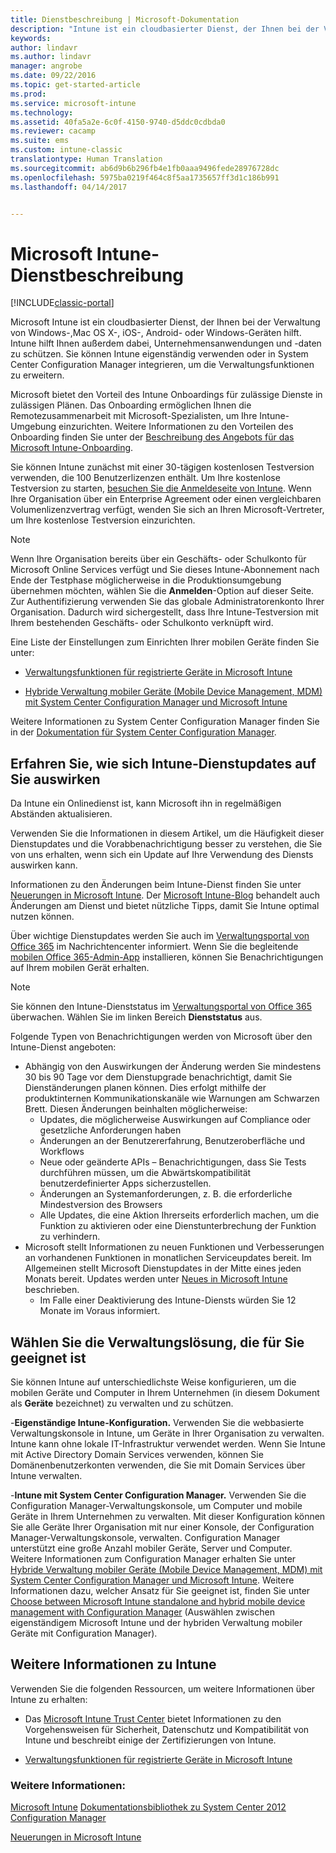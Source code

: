 ```yaml
---
title: Dienstbeschreibung | Microsoft-Dokumentation
description: "Intune ist ein cloudbasierter Dienst, der Ihnen bei der Verwaltung von Windows-, iOS-, Mac OS X-, Android- und mobilen Windows-Geräten hilft."
keywords: 
author: lindavr
ms.author: lindavr
manager: angrobe
ms.date: 09/22/2016
ms.topic: get-started-article
ms.prod: 
ms.service: microsoft-intune
ms.technology: 
ms.assetid: 40fa5a2e-6c0f-4150-9740-d5ddc0cdbda0
ms.reviewer: cacamp
ms.suite: ems
ms.custom: intune-classic
translationtype: Human Translation
ms.sourcegitcommit: ab6d9b6b296fb4e1fb0aaa9496fede28976728dc
ms.openlocfilehash: 5975ba0219f464c8f5aa1735657ff3d1c186b991
ms.lasthandoff: 04/14/2017


---
```


# <a name="microsoft-intune-service-description"></a>Microsoft Intune-Dienstbeschreibung

[!INCLUDE[classic-portal](../includes/classic-portal.md)]

Microsoft Intune ist ein cloudbasierter Dienst, der Ihnen bei der Verwaltung von Windows-,Mac OS X-, iOS-, Android- oder Windows-Geräten hilft. Intune hilft Ihnen außerdem dabei, Unternehmensanwendungen und -daten zu schützen. Sie können Intune eigenständig verwenden oder in System Center Configuration Manager integrieren, um die Verwaltungsfunktionen zu erweitern.

Microsoft bietet den Vorteil des Intune Onboardings für zulässige Dienste in zulässigen Plänen. Das Onboarding ermöglichen Ihnen die Remotezusammenarbeit mit Microsoft-Spezialisten, um Ihre Intune-Umgebung einzurichten. Weitere Informationen zu den Vorteilen des Onboarding finden Sie unter der [Beschreibung des Angebots für das Microsoft Intune-Onboarding](http://go.microsoft.com/fwlink/?LinkId=619281).

Sie können Intune zunächst mit einer 30-tägigen kostenlosen Testversion verwenden, die 100 Benutzerlizenzen enthält. Um Ihre kostenlose Testversion zu starten, [besuchen Sie die Anmeldeseite von Intune](https://www.microsoft.com/server-cloud/products/microsoft-intune/). Wenn Ihre Organisation über ein Enterprise Agreement oder einen vergleichbaren Volumenlizenzvertrag verfügt, wenden Sie sich an Ihren Microsoft-Vertreter, um Ihre kostenlose Testversion einzurichten.

> [!NOTE]
> Wenn Ihre Organisation bereits über ein Geschäfts- oder Schulkonto für Microsoft Online Services verfügt und Sie dieses Intune-Abonnement nach Ende der Testphase möglicherweise in die Produktionsumgebung übernehmen möchten, wählen Sie die **Anmelden**-Option auf dieser Seite. Zur Authentifizierung verwenden Sie das globale Administratorenkonto Ihrer Organisation. Dadurch wird sichergestellt, dass Ihre Intune-Testversion mit Ihrem bestehenden Geschäfts- oder Schulkonto verknüpft wird.

Eine Liste der Einstellungen zum Einrichten Ihrer mobilen Geräte finden Sie unter:

-   [Verwaltungsfunktionen für registrierte Geräte in Microsoft Intune](/intune/get-started/mobile-device-management-capabilities-in-microsoft-intune)

-   [Hybride Verwaltung mobiler Geräte (Mobile Device Management, MDM) mit System Center Configuration Manager und Microsoft Intune](https://technet.microsoft.com/library/mt627883.aspx)

Weitere Informationen zu System Center Configuration Manager finden Sie in der [Dokumentation für System Center Configuration Manager](https://technet.microsoft.com/library/mt346023.aspx).

## <a name="learn-how-intune-service-updates-affect-you"></a>Erfahren Sie, wie sich Intune-Dienstupdates auf Sie auswirken
Da Intune ein Onlinedienst ist, kann Microsoft ihn in regelmäßigen Abständen aktualisieren.

Verwenden Sie die Informationen in diesem Artikel, um die Häufigkeit dieser Dienstupdates und die Vorabbenachrichtigung besser zu verstehen, die Sie von uns erhalten, wenn sich ein Update auf Ihre Verwendung des Diensts auswirken kann.

Informationen zu den Änderungen beim Intune-Dienst finden Sie unter [Neuerungen in Microsoft Intune](/intune/deploy-use/whats-new-in-microsoft-intune). Der [Microsoft Intune-Blog](http://blogs.technet.com/b/microsoftintune/) behandelt auch Änderungen am Dienst und bietet nützliche Tipps, damit Sie Intune optimal nutzen können.

Über wichtige Dienstupdates werden Sie auch im [Verwaltungsportal von Office 365](https://portal.office.com/Admin/Default.aspx) im Nachrichtencenter informiert. Wenn Sie die begleitende [mobilen Office 365-Admin-App](https://support.office.com/article/Office-365-Admin-Mobile-App-e16f6421-2a1a-4142-bf9d-9846600a060a) installieren, können Sie Benachrichtigungen auf Ihrem mobilen Gerät erhalten.

> [!NOTE]
> Sie können den Intune-Dienststatus im [Verwaltungsportal von Office 365](https://portal.office.com/Admin/Default.aspx) überwachen. Wählen Sie im linken Bereich **Dienststatus** aus.  

Folgende Typen von Benachrichtigungen werden von Microsoft über den Intune-Dienst angeboten:
-   Abhängig von den Auswirkungen der Änderung werden Sie mindestens 30 bis 90 Tage vor dem Dienstupgrade benachrichtigt, damit Sie Dienständerungen planen können. Dies erfolgt mithilfe der produktinternen Kommunikationskanäle wie Warnungen am Schwarzen Brett. Diesen Änderungen beinhalten möglicherweise:
    * Updates, die möglicherweise Auswirkungen auf Compliance oder gesetzliche Anforderungen haben
    * Änderungen an der Benutzererfahrung, Benutzeroberfläche und Workflows
    * Neue oder geänderte APIs – Benachrichtigungen, dass Sie Tests durchführen müssen, um die Abwärtskompatibilität benutzerdefinierter Apps sicherzustellen.
    * Änderungen an Systemanforderungen, z. B. die erforderliche Mindestversion des Browsers
    * Alle Updates, die eine Aktion Ihrerseits erforderlich machen, um die Funktion zu aktivieren oder eine Dienstunterbrechung der Funktion zu verhindern.
-   Microsoft stellt Informationen zu neuen Funktionen und Verbesserungen an vorhandenen Funktionen in monatlichen Serviceupdates bereit. Im Allgemeinen stellt Microsoft Dienstupdates in der Mitte eines jeden Monats bereit. Updates werden unter [Neues in Microsoft Intune](/intune/deploy-use/whats-new-in-microsoft-intune) beschrieben.
    -   Im Falle einer Deaktivierung des Intune-Diensts würden Sie 12 Monate im Voraus informiert.

## <a name="choose-the-management-solution-thats-right-for-you"></a>Wählen Sie die Verwaltungslösung, die für Sie geeignet ist
Sie können Intune auf unterschiedlichste Weise konfigurieren, um die mobilen Geräte und Computer in Ihrem Unternehmen (in diesem Dokument als **Geräte** bezeichnet) zu verwalten und zu schützen.

-**Eigenständige Intune-Konfiguration.** Verwenden Sie die webbasierte Verwaltungskonsole in Intune, um Geräte in Ihrer Organisation zu verwalten. Intune kann ohne lokale IT-Infrastruktur verwendet werden. Wenn Sie Intune mit Active Directory Domain Services verwenden, können Sie Domänenbenutzerkonten verwenden, die Sie mit Domain Services über Intune verwalten.

-**Intune mit System Center Configuration Manager.** Verwenden Sie die Configuration Manager-Verwaltungskonsole, um Computer und mobile Geräte in Ihrem Unternehmen zu verwalten. Mit dieser Konfiguration können Sie alle Geräte Ihrer Organisation mit nur einer Konsole, der Configuration Manager-Verwaltungskonsole, verwalten. Configuration Manager unterstützt eine große Anzahl mobiler Geräte, Server und Computer. Weitere Informationen zum Configuration Manager erhalten Sie unter [Hybride Verwaltung mobiler Geräte (Mobile Device Management, MDM) mit System Center Configuration Manager und Microsoft Intune](https://technet.microsoft.com/library/mt627883.aspx). Weitere Informationen dazu, welcher Ansatz für Sie geeignet ist, finden Sie unter [Choose between Microsoft Intune standalone and hybrid mobile device management with Configuration Manager](https://technet.microsoft.com/library/mt706478.aspx) (Auswählen zwischen eigenständigem Microsoft Intune und der hybriden Verwaltung mobiler Geräte mit Configuration Manager).


## <a name="learn-more-about-intune"></a>Weitere Informationen zu Intune
Verwenden Sie die folgenden Ressourcen, um weitere Informationen über Intune zu erhalten:

- Das [Microsoft Intune Trust Center](https://www.microsoft.com/server-cloud/products/intune-trust-center/) bietet Informationen zu den Vorgehensweisen für Sicherheit, Datenschutz und Kompatibilität von Intune und beschreibt einige der Zertifizierungen von Intune.

- [Verwaltungsfunktionen für registrierte Geräte in Microsoft Intune](/intune/get-started/mobile-device-management-capabilities-in-microsoft-intune)

### <a name="see-also"></a>Weitere Informationen:
[Microsoft Intune](https://docs.microsoft.com/intune/)
[Dokumentationsbibliothek zu System Center 2012 Configuration Manager](https://technet.microsoft.com/library/gg682041.aspx)

[Neuerungen in Microsoft Intune](/intune/deploy-use/whats-new-in-microsoft-intune)

